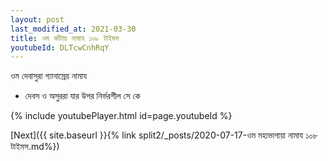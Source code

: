 ```yaml
---
layout: post
last_modified_at: 2021-03-30
title: ওম কাঁটায় নামায ১০৮ টাইমস
youtubeId: DLTcwCnhRqY
---
```

 
 
 ওম দেবাসুরা গ্যানাস্রেয় নামায  
 
 -  দেবস ও অসুররা যার উপর নির্ভরশীল সে কে 
 
  
 
  
 
 
 
 
 
 


{% include youtubePlayer.html id=page.youtubeId %}
 
[Next]({{ site.baseurl }}{% link  split2/_posts/2020-07-17-ওম মহাভাগায়া নামায ১০৮ টাইমস.md%})
 
